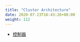```yaml
---
title: "Cluster Architecture"
date: 2020-07-23T16:43:26+08:00
weight: 112
---
```


- [控制器](controllers.md)

